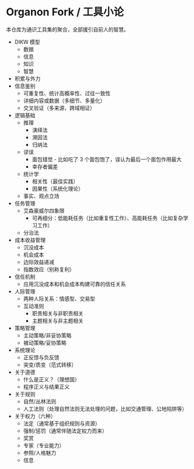 # Organon Fork / 工具小论
本仓库为通识工具集的聚合，全部援引自前人的智慧。  

* DIKW 模型
  * 数据
  * 信息
  * 知识
  * 智慧
* 积累与外力
* 信息鉴别
  * 可重复性、统计高概率性、过往一致性
  * 详细内容或数据（多细节、多量化）
  * 交叉验证（多来源，跨域相证）
* 逻辑基础
  * 推理
    * 演绎法
    * 溯因法
    * 归纳法
  * 谬误
    * 面包错觉 - 比如吃了 3 个面包饱了，误认为最后一个面包作用最大
    * 幸存者偏差
  * 统计学
    * 相关性（最佳实践）
    * 因果性（系统化理论）
  * 事实、观点立场
* 任务管理
  * 艾森豪威尔四象限
    * 可再细分：低能耗任务（比如重复性工作）、高能耗任务（比如复杂学习工作）
  * 分治法
* 成本收益管理
  * 沉没成本
  * 机会成本
  * 边际效益递减
  * 指数效应（别称复利）
* 信任机制
  * 应用沉没成本和机会成本构建可靠的信任关系
* 人际管理
  * 两种人际关系：情感型、交易型
  * 互动准则
    * 职责相关与非职责相关
    * 主题相关与非主题相关
* 策略管理
  * 主动策略/非妥协策略
  * 被动策略/妥协策略
* 系统理论
  * 正反馈与负反馈
  * 突变/质变（范式转移）
* 关于道德
  * 什么是正义？（理想国）
  * 程序正义与结果正义
* 关于规则
  * 自然/丛林法则
  * 人工法则（处理自然法则无法处理的问题，比如交通管理、公地陷阱等）
* 关于权力（六种）
  * 法定（通常基于组织规则与资源）
  * 强制/惩罚（通常伴随法定权力而来）
  * 奖赏
  * 专家（专业能力）
  * 参照/人格魅力
  * 信息
